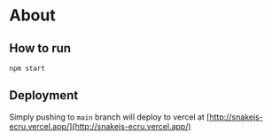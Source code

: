 # About

## How to run

`npm start`


## Deployment

Simply pushing to `main` branch will deploy to vercel at [http://snakejs-ecru.vercel.app/](http://snakejs-ecru.vercel.app/)